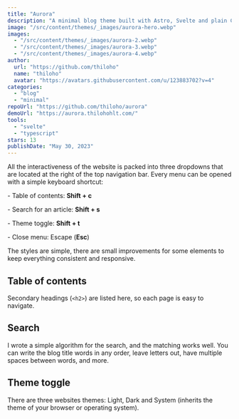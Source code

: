```yaml
---
title: "Aurora"
description: "A minimal blog theme built with Astro, Svelte and plain CSS. It is focused on accessibility and usability."
image: "/src/content/themes/_images/aurora-hero.webp"
images:
  - "/src/content/themes/_images/aurora-2.webp"
  - "/src/content/themes/_images/aurora-3.webp"
  - "/src/content/themes/_images/aurora-4.webp"
author:
  url: "https://github.com/thiloho"
  name: "thiloho"
  avatar: "https://avatars.githubusercontent.com/u/123883702?v=4"
categories:
  - "blog"
  - "minimal"
repoUrl: "https://github.com/thiloho/aurora"
demoUrl: "https://aurora.thilohohlt.com/"
tools:
  - "svelte"
  - "typescript"
stars: 13
publishDate: "May 30, 2023"
---
```


<p>
  All the interactiveness of the website is packed into three dropdowns that are located at the
  right of the top navigation bar. Every menu can be opened with a simple keyboard shortcut:
</p>
<p>- Table of contents: <strong>Shift + c</strong></p>
<p>- Search for an article: <strong>Shift + s</strong></p>
<p>- Theme toggle: <strong>Shift + t</strong></p>
<p>- Close menu: Escape (<strong>Esc</strong>)</p>
<p>
  The styles are simple, there are small improvements for some elements to keep everything
  consistent and responsive.
</p>
<h2>Table of contents</h2>
<p>Secondary headings (<code>&lt;h2&gt;</code>) are listed here, so each page is easy to navigate.</p>
<h2>Search</h2>
<p>
  I wrote a simple algorithm for the search, and the matching works well. You can write the blog
  title words in any order, leave letters out, have multiple spaces between words, and more.
</p>
<h2>Theme toggle</h2>
<p>
  There are three websites themes: Light, Dark and System (inherits the theme of your browser or
  operating system).
</p>
